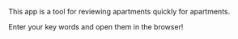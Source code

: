 This app is a tool for reviewing apartments quickly for apartments.

Enter your key words and open them in the browser!
